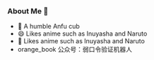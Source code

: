 ### About Me 👋

- 🌱 A humble Anfu cub
- 😄 Likes anime such as Inuyasha and Naruto
- 👯 Likes anime such as Inuyasha and Naruto
- orange_book 公众号：弱口令验证机器人

